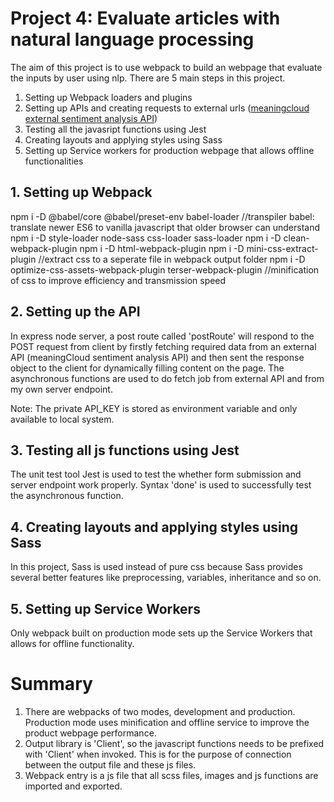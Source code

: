 # Project 4: Evaluate articles with natural language processing

The aim of this project is to use webpack to build an webpage that evaluate the inputs by user using nlp. There are 5 main steps in this project.
1. Setting up Webpack loaders and plugins
2. Setting up APIs and creating requests to external urls ([meaningcloud external sentiment analysis API](https://www.meaningcloud.com/products/sentiment-analysis))
3. Testing all the javasript functions using Jest
4. Creating layouts and applying styles using Sass
5. Setting up Service workers for production webpage that allows offline functionalities

## 1. Setting up Webpack

npm i -D @babel/core @babel/preset-env babel-loader //transpiler babel: translate newer ES6 to vanilla javascript that older browser can understand
npm i -D style-loader node-sass css-loader sass-loader 
npm i -D clean-webpack-plugin 
npm i -D html-webpack-plugin
npm i -D mini-css-extract-plugin //extract css to a seperate file in webpack output folder
npm i -D optimize-css-assets-webpack-plugin terser-webpack-plugin //minification of css to improve efficiency and transmission speed

## 2. Setting up the API

In express node server, a post route called 'postRoute' will respond to the POST request from client by firstly fetching required data from an external API (meaningCloud sentiment analysis API) and then sent the response object to the client for dynamically filling content on the page. The asynchronous functions are used to do fetch job from external API and from my own server endpoint.

Note: The private API_KEY is stored as environment variable and only available to local system.

## 3. Testing all js functions using Jest
 
The unit test tool Jest is used to test the whether form submission and server endpoint work properly. Syntax 'done' is used to successfully test the asynchronous function.

## 4. Creating layouts and applying styles using Sass

In this project, Sass is used instead of pure css because Sass provides several better features like preprocessing, variables, inheritance and so on.

## 5. Setting up Service Workers

Only webpack built on production mode sets up the Service Workers that allows for offline functionality.

# Summary

1. There are webpacks of two modes, development and production. Production mode uses minification and offline service to improve the product webpage performance.
2. Output library is 'Client', so the javascript functions needs to be prefixed with 'Client' when invoked. This is for the purpose of connection between the output file and these js files.
3. Webpack entry is a js file that all scss files, images and js functions are imported and exported.
